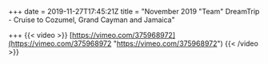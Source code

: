 +++
date = 2019-11-27T17:45:21Z
title = "November 2019 \"Team\" DreamTrip - Cruise to Cozumel, Grand Cayman and Jamaica"

+++
{{< video >}} [https://vimeo.com/375968972](https://vimeo.com/375968972 "https://vimeo.com/375968972") {{< /video >}}